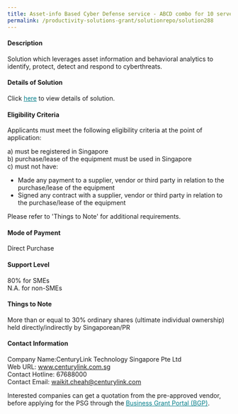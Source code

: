```yaml
---
title: Asset-info Based Cyber Defense service - ABCD combo for 10 servers and 15 endpoints (for SMEs with 10 servers and 15 employees or more)
permalink: /productivity-solutions-grant/solutionrepo/solution288
---
```


#### Description

Solution which leverages asset information and behavioral analytics to identify, protect, detect and respond to cyberthreats.

#### Details of Solution

Click <a href='https://govassist.gobusiness.gov.sg/images/psg/Desensitised_CENTURYLINK_20200076_Annex_3_Part_3.pdf' style='color:#037e8a'>here</a> to view details of solution.

#### Eligibility Criteria

Applicants must meet the following eligibility criteria at the point of application:

a) must be registered in Singapore <br>
b) purchase/lease of the equipment must be used in Singapore <br>
c) must not have:
- Made any payment to a supplier, vendor or third party in relation to the purchase/lease of the equipment
- Signed any contract with a supplier, vendor or third party in relation to the purchase/lease of the equipment

Please refer to 'Things to Note' for additional requirements.

#### Mode of Payment
Direct Purchase

#### Support Level
80% for SMEs <br>
N.A. for non-SMEs

#### Things to Note
More than or equal to 30% ordinary shares (ultimate individual ownership) held directly/indirectly by Singaporean/PR

#### Contact Information
Company Name:CenturyLink Technology Singapore Pte Ltd <br>Web URL: www.centurylink.com.sg <br>Contact Hotline: 67688000 <br>Contact Email: waikit.cheah@centurylink.com <br>

Interested companies can get a quotation from the pre-approved vendor, before applying for the PSG through the <a target='_blank' style='color:#037e8a' href='https://www.businessgrants.gov.sg/'>Business Grant Portal (BGP)</a>.
